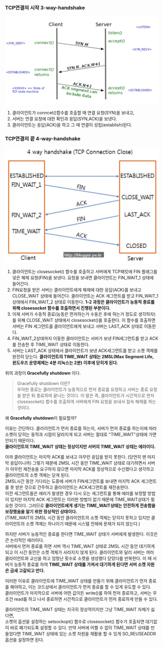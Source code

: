 ### TCP연결의 시작 3-way-handshake 
![3-way-handshake](./assets/3-way.png)
1. 클라이언트가 conncet()함수를 호출할 때 연결 요청(SYN)을 보내고, 
2. 서버는 연결 요청에 대한 확인과 응답(SYN,ACK)을 보낸다. 
3. 클라이언트는 응답(ACK)을 하고 그 때 연결이 성립(establish)된다.  


### TCP연결의 끝 4-way-handshake
![4-way-handshake](./assets/4-way.png)
1. 클라이언트는 closesocket() 함수를 호출하고 서버에게 TCP패킷에 FIN 플래그를 넣은 해제 요청(FIN)을 보낸다. 요청을 보내면 클라이언트는 FIN_WAIT_1 상태에 들어간다. 
2. FIN요청을 받은 서버는 클라이언트에게 해제에 대한 응답(ACK)를 보내고 CLOSE_WAIT 상태에 들어간다. 클라이언트는 ACK 세그먼트를 받고 FIN_WAIT_1 상태에서 FIN_WAIT_2 상태로 이동한다. 
**1-2 과정은 클라이언트가 능동적 종료를 위해 closesocket 함수를 호출하면서 진행된 부분이다.**
3. 이제 서버가 수동적 종료(능동은 먼저하는거 수동은 후에 하는거 정도로 생각하자)를 위해 CLOSE_WAIT 상태에서 closesocket()를 호출한다. 이 함수를 호출하면 서버는 FIN 세그먼트를 클라이언트에게 보내고 서버는 LAST_ACK 상태로 이동한다.
4. FIN_WAIT_2상태까지 이동한 클라이언트는 서버가 보낸 FIN세그먼트를 받고 ACK를 전송한 후 TIME_WAIT 상태로 이동한다. 
5. 서버는 LAST_ACK 상태에서 클라이언트가 보낸 ACK세그먼트를 받고 소켓 객체를 완전히 닫는다. 
**클라이언트의 TIME_WAIT 상태는 2MSL(Max Segment Life, 윈도우즈 운영체제는 4분 리눅스는 2분) 이후에 닫히게 된다.**

위의 과정이 **Gracefully shutdown** 이다.  
>Gracefully shutdown 이란?  
우아한 종료는 클라이언트가 능동적으로 먼저 종료를 요청하고 서버는 종료 요청을 받은 뒤 종료하여 끝나는 것이다. 이 말은 즉, 클라이언트가 시간적으로 먼저 closesocket() 함수를 호출하여 서버에게 FIN 요청을 보내서 접속 해제를 하는 것이다.

왜 **Gracefully shutdown**이 필요할까?

이유는 간단하다. 클라이언트가 먼저 종료를 하는지, 서버가 먼저 종료를 하는지에 따라 소켓이 닫히는 동작과 시점이 달라지게 되고 서버는 절대로 "TIME_WAIT"상태에 가면 안되기 때문이다.  
**클라이언트의 TIME_WAIT 상태는 정상이지만 서버의 TIME_WAIT 상태는 에러이다.**

아까 클라이언트는 마지막 ACK를 보내고 아무런 응답을 받지 못한다. (당연히 맨 마지막 응답이니까) 그렇기 때문에 2MSL 시간 동안 TIME_WAIT 상태로 대기하면서 서버가 아무런 재전송을 요구하지 않으면 마지막 ACK를 정상적으로 수신했다고 생각하고 클라이언트의 소켓 객체는 닫게 된다.  
2MSL시간 동안 기다리는 도중에 서버가 FIN세그먼트를 보내면 마지막 ACK 세그먼트를 못 받은 것으로 간주하고 클라이언트는 ACK세그먼트를 재전송한다.  
이전 세그먼트들은 에러가 발생한 경우 다시 오는 세그먼트를 통해 에러를 보정할 방법이 있지만 마지막 ACK 세그먼트는 이러한 방법이 없기 때문에 TIME_WAIT상태가 필요한 것이다. 그러므로 **클라이언트에게 생기는 TIME_WAIT상태는 안전하게 전송함을 보장했음을 알기 위한 정상적인 상태이다.**  
(TIME_WAIT의 2MSL 시간 동안 클라이언트의 소켓 객체는 닫히지 못하고 있지만 클라이언트의 소켓 객체는 하나이기 때문에 시스템 전체에 문제가 되지 않는다.)  

하지만 서버가 능동적인 종료를 한다면 TIME_WAIT 상태가 서버에게 발생한다. 이것은 큰 논리적인 에러이다.  
서버에서 먼저 종료를 하면 서버 역시 TIME_WAIT 상태로 2MSL 시간 동안 대기하게 되고 이 시간 동안은 소켓 객체가 사라지지 않게 된다. 클라이언트와 달리 서버는 여러 클라이언트와 교신을 하고 엄청난 횟수로 소켓을 생성했다 닫았다를 반복한다. 이 때 서버가 능동적 종료를 하여 **TIME_WAIT 상태를 가져서 대기하게 된다면 서버 소켓 자원은 금새 고갈되고 만다.**  

이러한 이유로 클라이언트에 TIME_WAIT 상태를 만들기 위해 클라이언트가 먼저 종료를 해야하고, 이는 코드상에서 클라이언트가 먼저 종료를 할 수 있게 유도할 수 있다.  
클라이언트가 마지막으로 서버에 어떤 값이든 write()를 하여 먼저 종료하고, 서버는 무조건 read를 하고 나서 종료하면 시간적으로 클라이언트가 먼저 종료하게 만들 수 있다.  

클라이언트의 TIME_WAIT 상태는 지극히 정상적이지만 그냥 TIME_WAIT 자체가 싫다면,  
소켓의 옵션을 설정하는 setsockopt() 함수로 closesocket() 함수가 호출되면 대기없이 바로 폐기되도록 설정할 수 있다. 만약 서버에 어쩔 수 없이 TIME_WAIT 상태를 만들었다면 TIME_WAIT 상태에 있는 소켓 자원을 재활용 할 수 있게 SO_REUSEADDR 옵션을 설정하면 된다.   
